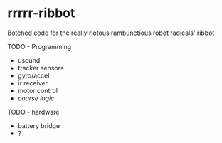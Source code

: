 # rrrrr-ribbot
Botched code for the really riotous rambunctious robot radicals' ribbot

TODO - Programming
- usound
- tracker sensors
- gyro/accel
- ir receiver
- motor control
- *course logic*


TODO - hardware
- battery bridge
- ?
